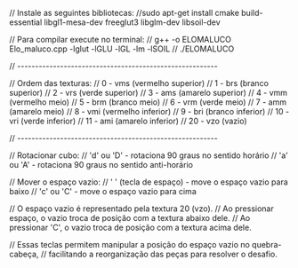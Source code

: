 // Instale as seguintes bibliotecas:
//sudo apt-get install cmake build-essential libgl1-mesa-dev freeglut3 libglm-dev libsoil-dev

// Para compilar execute no terminal:
// g++ -o ELOMALUCO Elo_maluco.cpp -lglut -lGLU -lGL -lm -lSOIL
// ./ELOMALUCO


// --------------------------------------------------------

// Ordem das texturas:
// 0 - vms (vermelho superior)
// 1 - brs (branco superior)
// 2 - vrs (verde superior)
// 3 - ams (amarelo superior)
// 4 - vmm (vermelho meio)
// 5 - brm (branco meio)
// 6 - vrm (verde meio)
// 7 - amm (amarelo meio)
// 8 - vmi (vermelho inferior)
// 9 - bri (branco inferior)
// 10 - vri (verde inferior)
// 11 - ami (amarelo inferior)
// 20 - vzo (vazio)

// --------------------------------------------------------

// Rotacionar cubo:
// 'd' ou 'D' - rotaciona 90 graus no sentido horário
// 'a' ou 'A' - rotaciona 90 graus no sentido anti-horário


// Mover o espaço vazio:
// ' ' (tecla de espaço) - move o espaço vazio para baixo
// 'c' ou 'C' - move o espaço vazio para cima

// O espaço vazio é representado pela textura 20 (vzo). 
// Ao pressionar espaço, o vazio troca de posição com a textura abaixo dele.
// Ao pressionar 'C', o vazio troca de posição com a textura acima dele.

// Essas teclas permitem manipular a posição do espaço vazio no quebra-cabeça,
// facilitando a reorganização das peças para resolver o desafio.

